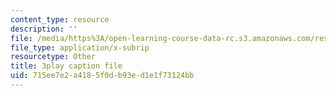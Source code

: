 ```yaml
---
content_type: resource
description: ''
file: /media/https%3A/open-learning-course-data-rc.s3.amazonaws.com/res-10-001-making-science-and-engineering-pictures-a-practical-guide-to-presenting-your-work-spring-2016/715ee7e2a4185f0db93ed1e1f73124bb_-q1kuKDEcJM.vtt
file_type: application/x-subrip
resourcetype: Other
title: 3play caption file
uid: 715ee7e2-a418-5f0d-b93e-d1e1f73124bb
---
```

